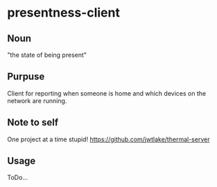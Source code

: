 # presentness-client

## Noun
"the state of being present"

## Purpuse
Client for reporting when someone is home and which devices on the network are running.

## Note to self
One project at a time stupid! https://github.com/jwtlake/thermal-server

## Usage
ToDo... 
